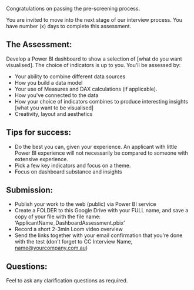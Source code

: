 Congratulations on passing the pre-screening process.

You are invited to move into the next stage of our interview process. You have number (x) days to complete this assessment.

## The Assessment:

Develop a Power BI dashboard to show a selection of [what do you want visualised]. The choice of indicators is up to you.  You'll be assessed by: 
- Your ability to combine different data sources 
- How you build a data model 
- Your use of Measures and DAX calculations (if applicable). 
- How you've connected to the data 
- How your choice of indicators combines to produce interesting insights [what you want to be visualised]
- Creativity, layout and aesthetics 

## Tips for success: 
- Do the best you can, given your experience. An applicant with little Power BI experience will not necessarily be compared to someone with extensive experience. 
- Pick a few key indicators and focus on a theme. 
- Focus on dashboard substance and insights

## Submission:
- Publish your work to the web (public) via Power BI service
- Create a FOLDER to this Google Drive with your FULL name, and save a copy of your file with the file name: ‘ApplicantName_DashboardAssessment.pbix’
- Record a short 2-3min Loom video overview
- Send the links together with your email confirmation that you’re done with the test (don’t forget to CC Interview Name, name@yourcompany.com.au)

## Questions:
Feel to ask any clarification questions as required.  



